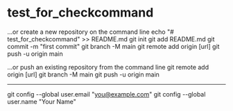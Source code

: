# test_for_checkcommand

…or create a new repository on the command line
echo "# test_for_checkcommand" >> README.md
git init
git add README.md
git commit -m "first commit"
git branch -M main
git remote add origin [url]
git push -u origin main

…or push an existing repository from the command line
git remote add origin [url]
git branch -M main
git push -u origin main

-----------------------
git config --global user.email "you@example.com"
git config --global user.name "Your Name"
